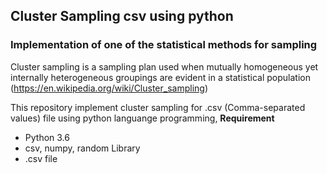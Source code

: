 ## **Cluster Sampling csv using python**
### Implementation of one of the statistical methods for sampling
Cluster sampling is a sampling plan used when mutually homogeneous yet internally heterogeneous groupings are evident in a statistical population (https://en.wikipedia.org/wiki/Cluster_sampling)  
  
This repository implement cluster sampling for .csv (Comma-separated values) file using python languange programming, 
**Requirement**
* Python 3.6
* csv, numpy, random Library
* .csv file
